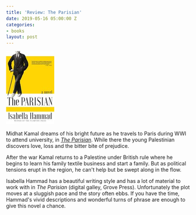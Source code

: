 ```yaml
---
title: 'Review: The Parisian'
date: 2019-05-16 05:00:00 Z
categories:
- books
layout: post
---
```


![The Parisian book cover](/assets/images/41hsIx9JM7L-132x200.jpg)

Midhat Kamal dreams of his bright future as he travels to Paris during WWI to attend university, in _[The Parisian](https://www.goodreads.com/book/show/40718380-the-parisian)_. While there the young Palestinian discovers love, loss and the bitter bite of prejudice.

After the war Kamal returns to a Palestine under British rule where he begins to learn his family textile business and start a family. But as political tensions erupt in the region, he can't help but be swept along in the flow.

Isabella Hammad has a beautiful writing style and has a lot of material to work with in _The Parisian_ (digital galley, Grove Press). Unfortunately the plot moves at a sluggish pace and the story often ebbs. If you have the time, Hammad's vivid descriptions and wonderful turns of phrase are enough to give this novel a chance.
